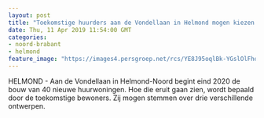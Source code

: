 ```yaml
---
layout: post
title: "Toekomstige huurders aan de Vondellaan in Helmond mogen kiezen welke architect hun huis ontwerpt"
date: Thu, 11 Apr 2019 11:54:00 GMT
categories: 
- noord-brabant 
- helmond 
feature_image: "https://images4.persgroep.net/rcs/YE8J95oqlBk-YGslOlFhozorWAY/diocontent/145294309/_fitwidth/400/?appId=21791a8992982cd8da851550a453bd7f&quality=0.7"
---
```


HELMOND - Aan de Vondellaan in Helmond-Noord begint eind 2020 de bouw van 40 nieuwe huurwoningen. Hoe die eruit gaan zien, wordt bepaald door de toekomstige bewoners. Zij mogen stemmen over drie verschillende ontwerpen.
